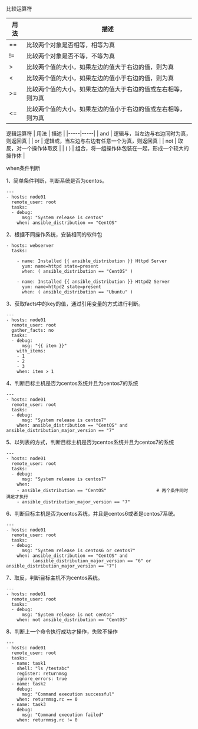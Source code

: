 比较运算符

| 用法 | 描述 |
|-----|-----|
| == | 比较两个对象是否相等，相等为真 |
| != | 比较两个对象是否不等，不等为真 |
| > | 比较两个值的大小，如果左边的值大于右边的值，则为真 |
| < | 比较两个值的大小，如果左边的值小于右边的值，则为真 |
| >= | 比较两个值的大小，如果左边的值大于右边的值或左右相等，则为真 |
| <= | 比较两个值的大小，如果左边的值小于右边的值或左右相等，则为真 |


逻辑运算符
| 用法 | 描述 |
|-----|-----|
| and | 逻辑与，当左边与右边同时为真，则返回真 |
| or | 逻辑或，当左边与右边有任意一个为真，则返回真 |
| not | 取反，对一个操作体取反 |
| ( ) | 组合，将一组操作体包装在一起，形成一个较大的操作体 |

when条件判断

1、简单条件判断，判断系统是否为centos。
```
---
- hosts: node01
  remote_user: root
  tasks:
  - debug:
      msg: "System release is centos"
    when: ansible_distribution == "CentOS"
```

2、根据不同操作系统，安装相同的软件包
```
- hosts: webserver
  tasks:

    - name: Installed {{ ansible_distribution }} Httpd Server
      yum: name=httpd state=present
      when: ( ansible_distribution == "CentOS" )

    - name: Installed {{ ansible_distribution }} Httpd2 Server
      yum: name=httpd2 state=present
      when: ( ansible_distribution == "Ubuntu" )
```


3、获取facts中的key的值，通过引用变量的方式进行判断。
```
---
- hosts: node01
  remote_user: root
  gather_facts: no
  tasks:
  - debug:
      msg: "{{ item }}"
    with_items:
    - 1
    - 2
    - 3
    when: item > 1
```

4、判断目标主机是否为centos系统并且为centos7的系统
```
---
- hosts: node01
  remote_user: root
  tasks:
  - debug:
      msg: "System release is centos7"
    when: ansible_distribution == "CentOS" and ansible_distribution_major_version == "7"
```

5、以列表的方式，判断目标主机是否为centos系统并且为centos7的系统
```
---
- hosts: node01
  remote_user: root
  tasks:
  - debug:
      msg: "System release is centos7"
    when:
    - ansible_distribution == "CentOS"                   # 两个条件同时满足才执行
    - ansible_distribution_major_version == "7"
```

6、判断目标主机是否为centos系统，并且是centos6或者是centos7系统。
```
---
- hosts: node01
  remote_user: root
  tasks:
  - debug:
      msg: "System release is centos6 or centos7"
    when: ansible_distribution == "CentOS" and
          (ansible_distribution_major_version == "6" or ansible_distribution_major_version == "7")
```

7、取反，判断目标主机不为centos系统。
```
---
- hosts: node01
  remote_user: root
  tasks:
  - debug:
      msg: "System release is not centos"
    when: not ansible_distribution == "CentOS"
```

8、判断上一个命令执行成功才操作，失败不操作
```
---
- hosts: node01
  remote_user: root
  tasks:
  - name: task1
    shell: "ls /testabc"
    register: returnmsg
    ignore_errors: true
  - name: task2
    debug:
      msg: "Command execution successful"
    when: returnmsg.rc == 0
  - name: task3
    debug:
      msg: "Command execution failed"
    when: returnmsg.rc != 0
```
